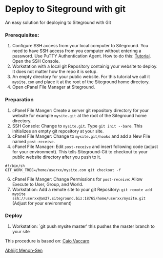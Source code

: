 # Deploy to Siteground with git
An easy solution for deploying to Siteground with Git

### Prerequisites:
1. Configure SSH access from your local computer to Siteground. You need to have SSH access from you computer without entering a password. Use PuTTY Authentication Agent. How to do this: [Tutorial](https://www.siteground.com/tutorials/ssh/). Open the SSH Console.
2. Workstation with a local git Repository containig your website to deploy. It does not matter how the repo it is setup.
3. An empty directory for your public website. For this tutorial we call it `mysite.com` and place it at the root of the Siteground home directory.
3. Open cPanel File Manager at Siteground.

### Preparation
1. cPanel File Manger: Create a server git repository directory for your website for example `mysite.git` at the root of the Siteground home directory.
3. SSH Console: Change to `mysite.git`. Type `git init --bare`. This initializes an empty git repository at your site.
4. cPanel File Manger: Change to `mysite.git/hooks` and add a New File named `post-receive`.
5. cPanel File Manager: Edit `post-receive` and insert following code (adjust for your environment). This tells Siteground-Git to checkout to your public website directory after you push to it.
```
#!/bin/sh
GIT_WORK_TREE=/home/userxx/mysite.com git checkout -f
```

6. cPanel File Manger: Change Permissions for `post-receive`: Allow Execute to User, Group, and World.
7. Workstation: Add a remote site to your git Repository: `git remote add mysite ssh://userxx@am27.siteground.biz:18765/home/userxx/mysite.git` (Adjust for your environment)

### Deploy
1. Workstation: `git push mysite master' this pushes the master branch to your site

This procedure is based on:
[Caio Vaccaro](https://www.digitalocean.com/community/tutorials/how-to-set-up-automatic-deployment-with-git-with-a-vps)

[Abhijit Menon-Sen ](http://toroid.org/git-website-howto)
